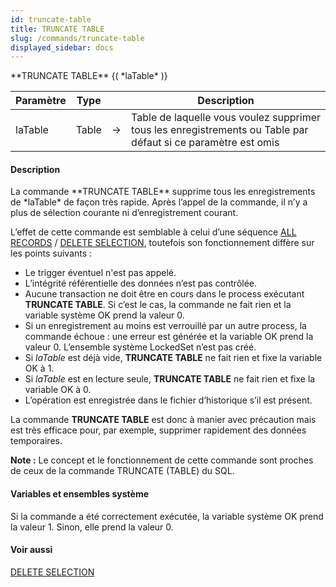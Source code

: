 ```yaml
---
id: truncate-table
title: TRUNCATE TABLE
slug: /commands/truncate-table
displayed_sidebar: docs
---
```


<!--REF #_command_.TRUNCATE TABLE.Syntax-->**TRUNCATE TABLE** {( *laTable* )}<!-- END REF-->
<!--REF #_command_.TRUNCATE TABLE.Params-->
| Paramètre | Type |  | Description |
| --- | --- | --- | --- |
| laTable | Table | &rarr; | Table de laquelle vous voulez supprimer tous les enregistrements ou Table par défaut si ce paramètre est omis |

<!-- END REF-->

#### Description 

<!--REF #_command_.TRUNCATE TABLE.Summary-->La commande **TRUNCATE TABLE** supprime tous les enregistrements de *laTable* de façon très rapide.<!-- END REF--> Après l’appel de la commande, il n’y a plus de sélection courante ni d’enregistrement courant.

L’effet de cette commande est semblable à celui d’une séquence [ALL RECORDS](all-records.md) / [DELETE SELECTION](delete-selection.md), toutefois son fonctionnement diffère sur les points suivants :

* Le trigger éventuel n'est pas appelé.
* L’intégrité référentielle des données n’est pas contrôlée.
* Aucune transaction ne doit être en cours dans le process exécutant **TRUNCATE TABLE**. Si c’est le cas, la commande ne fait rien et la variable système OK prend la valeur 0.
* Si un enregistrement au moins est verrouillé par un autre process, la commande échoue : une erreur est générée et la variable OK prend la valeur 0\. L’ensemble système LockedSet n’est pas créé.
* Si *laTable* est déjà vide, **TRUNCATE TABLE** ne fait rien et fixe la variable OK à 1.
* Si *laTable* est en lecture seule, **TRUNCATE TABLE** ne fait rien et fixe la variable OK à 0.
* L’opération est enregistrée dans le fichier d’historique s’il est présent.

La commande **TRUNCATE TABLE** est donc à manier avec précaution mais est très efficace pour, par exemple, supprimer rapidement des données temporaires.

**Note :** Le concept et le fonctionnement de cette commande sont proches de ceux de la commande TRUNCATE (TABLE) du SQL.

#### Variables et ensembles système 

Si la commande a été correctement exécutée, la variable système OK prend la valeur 1\. Sinon, elle prend la valeur 0.

#### Voir aussi 

[DELETE SELECTION](delete-selection.md)  